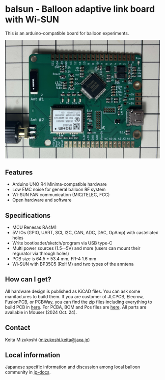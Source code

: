 # balsun - Balloon adaptive link board with Wi-SUN

This is an arduino-compatible board for balloon experiments.

![Balsun prototype photo](./hardware/info/balsun_prototype.jpg)

## Features

 - Arduino UNO R4 Minima-compatible hardware
 - Low EMC noise for general balloon RF system
 - Wi-SUN FAN communication (MIC/TELEC, FCC)
 - Open hardware and software

## Specifications

 - MCU Renesas RA4M1
 - 5V IOs (GPIO, UART, SCI, I2C, CAN, ADC, DAC, OpAmp) with castellated holes
 - Write bootloader/sketch/program via USB type-C
 - Multi power sources (1.5--5V) and more (users can mount their regurator via through holes)
 - PCB size is 64.5 * 53.4 mm, FR-4 1.6 mm
 - Wi-SUN with BP35C5 (RoHM) and two types of the anntena

## How can I get?

All hardware design is published as KiCAD files.
You can ask some manifactures to build them.
If you are customer of JLCPCB, Elecrow, FusionPCB, or PCBWay, you can find the zip files including everything to build PCB in [here](/hardware/info/gerber_to_order).
For PCBA, BOM and Pos files are [here](/hardware/info).
All parts are available in Mouser (2024 Oct. 24).

## Contact
Keita Mizukoshi (mizukoshi.keita@jaxa.jp)

## Local information
Japanese specific information and discussion among local balloon community in [jp-docs](/docs/jp-docs.md).
